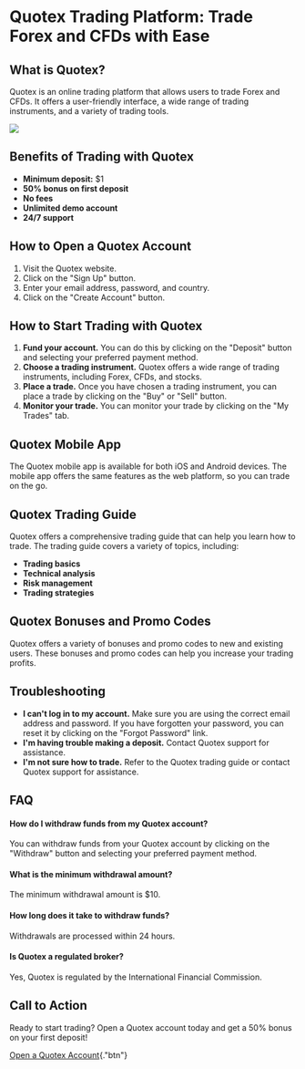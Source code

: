 # Quotex Trading Platform: Trade Forex and CFDs with Ease

## What is Quotex?

Quotex is an online trading platform that allows users to trade Forex
and CFDs. It offers a user-friendly interface, a wide range of trading
instruments, and a variety of trading tools.

[![](https://static.quotex.io/files/1_en/300_250.jpg)](https://traff.sbs/brokerqxsignupf)

## Benefits of Trading with Quotex

-   **Minimum deposit:** \$1
-   **50% bonus on first deposit**
-   **No fees**
-   **Unlimited demo account**
-   **24/7 support**

## How to Open a Quotex Account

1.  Visit the Quotex website.
2.  Click on the "Sign Up" button.
3.  Enter your email address, password, and country.
4.  Click on the "Create Account" button.

## How to Start Trading with Quotex

1.  **Fund your account.** You can do this by clicking on the
    "Deposit" button and selecting your preferred payment method.
2.  **Choose a trading instrument.** Quotex offers a wide range of
    trading instruments, including Forex, CFDs, and stocks.
3.  **Place a trade.** Once you have chosen a trading instrument, you
    can place a trade by clicking on the "Buy" or "Sell"
    button.
4.  **Monitor your trade.** You can monitor your trade by clicking on
    the "My Trades" tab.

## Quotex Mobile App

The Quotex mobile app is available for both iOS and Android devices. The
mobile app offers the same features as the web platform, so you can
trade on the go.

## Quotex Trading Guide

Quotex offers a comprehensive trading guide that can help you learn how
to trade. The trading guide covers a variety of topics, including:

-   **Trading basics**
-   **Technical analysis**
-   **Risk management**
-   **Trading strategies**

## Quotex Bonuses and Promo Codes

Quotex offers a variety of bonuses and promo codes to new and existing
users. These bonuses and promo codes can help you increase your trading
profits.

## Troubleshooting

-   **I can\'t log in to my account.** Make sure you are using the
    correct email address and password. If you have forgotten your
    password, you can reset it by clicking on the "Forgot
    Password" link.
-   **I\'m having trouble making a deposit.** Contact Quotex support for
    assistance.
-   **I\'m not sure how to trade.** Refer to the Quotex trading guide or
    contact Quotex support for assistance.

## FAQ

#### How do I withdraw funds from my Quotex account?

You can withdraw funds from your Quotex account by clicking on the
"Withdraw" button and selecting your preferred payment method.

#### What is the minimum withdrawal amount?

The minimum withdrawal amount is \$10.

#### How long does it take to withdraw funds?

Withdrawals are processed within 24 hours.

#### Is Quotex a regulated broker?

Yes, Quotex is regulated by the International Financial Commission.

## Call to Action

Ready to start trading? Open a Quotex account today and get a 50% bonus
on your first deposit!

[Open a Quotex
Account](\%22https://traff.sbs/quotexonelink\%22){."btn"}

